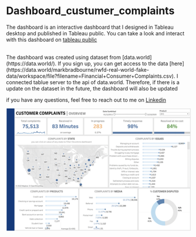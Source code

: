 # Dashboard_custumer_complaints

The dashboard is an interactive dashboard that I designed in Tableau desktop and published in Tableau public. 
You can take a look and interact with this dashboard on [tableau public](https://public.tableau.com/app/profile/tosin.oyewale/viz/customercomplaints_16429891742820/Dashboard2?publish=yes)

<br />
The dashboard was created using dataset from [data.world](https://data.world/). 
If you sign up, you can get access to the data [here](https://data.world/markbradbourne/rwfd-real-world-fake-data/workspace/file?filename=Financial+Consumer+Complaints.csv). 
I connected tablue server to the api of data.world. 
Therefore, if there is a update on the dataset in the future, the dashboard will also be updated

if you have any questions, feel free to reach out to me on [Linkedin](https://www.linkedin.com/in/tosin-oyewale/ )

<img src="dashboard/customer_complaints.png" alt="customer_complaints" width="2000"/>




